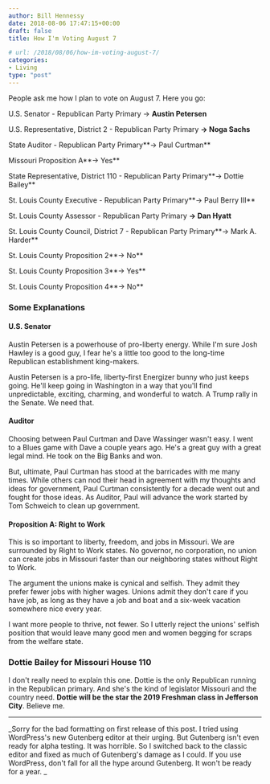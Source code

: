 ```yaml
---
author: Bill Hennessy
date: 2018-08-06 17:47:15+00:00
draft: false
title: How I'm Voting August 7

# url: /2018/08/06/how-im-voting-august-7/
categories:
- Living
type: "post"
---
```




People ask me how I plan to vote on August 7. Here you go:





U.S. Senator - Republican Party Primary → **Austin Petersen**









U.S. Representative, District 2 - Republican Party Primary **→ Noga Sachs**









State Auditor - Republican Party Primary**→ Paul Curtman**









Missouri Proposition A**→ Yes**





State Representative, District 110 - Republican Party Primary**→ Dottie Bailey**









St. Louis County Executive - Republican Party Primary**→ Paul Berry III**









St. Louis County Assessor - Republican Party Primary **→ Dan Hyatt**









St. Louis County Council, District 7 - Republican Party Primary**→ Mark A. Harder**









St. Louis County Proposition 2**→ No**





St. Louis County Proposition 3**→ Yes**





St. Louis County Proposition 4**→ No**







### Some Explanations









#### U.S. Senator







Austin Petersen is a powerhouse of pro-liberty energy. While I'm sure Josh Hawley is a good guy, I fear he's a little too good to the long-time Republican establishment king-makers.





Austin Petersen is a pro-life, liberty-first Energizer bunny who just keeps going. He'll keep going in Washington in a way that you'll find unpredictable, exciting, charming, and wonderful to watch. A Trump rally in the Senate. We need that.







#### Auditor







Choosing between Paul Curtman and Dave Wassinger wasn't easy. I went to a Blues game with Dave a couple years ago. He's a great guy with a great legal mind. He took on the Big Banks and won.





But, ultimate, Paul Curtman has stood at the barricades with me many times. While others can nod their head in agreement with my thoughts and ideas for government, Paul Curtman consistently for a decade went out and fought for those ideas. As Auditor, Paul will advance the work started by Tom Schweich to clean up government.







#### Proposition A: Right to Work







This is so important to liberty, freedom, and jobs in Missouri. We are surrounded by Right to Work states. No governor, no corporation, no union can create jobs in Missouri faster than our neighboring states without Right to Work.





The argument the unions make is cynical and selfish. They admit they prefer fewer jobs with higher wages. Unions admit they don't care if you have job, as long as they have a job and boat and a six-week vacation somewhere nice every year.





I want more people to thrive, not fewer. So I utterly reject the unions' selfish position that would leave many good men and women begging for scraps from the welfare state.







### Dottie Bailey for Missouri House 110







I don't really need to explain this one. Dottie is the only Republican running in the Republican primary. And she's the kind of legislator Missouri and the country need. **Dottie will be the star the 2019 Freshman class in Jefferson City**. Believe me.



* * *



_Sorry for the bad formatting on first release of this post. I tried using WordPress's new Gutenberg editor at their urging. But Gutenberg isn't even ready for alpha testing. It was horrible. So I switched back to the classic editor and fixed as much of Gutenberg's damage as I could. If you use WordPress, don't fall for all the hype around Gutenberg. It won't be ready for a year. _


